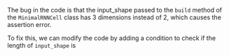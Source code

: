 The bug in the code is that the input_shape passed to the `build` method of the `MinimalRNNCell` class has 3 dimensions instead of 2, which causes the assertion error.

To fix this, we can modify the code by adding a condition to check if the length of `input_shape` is
